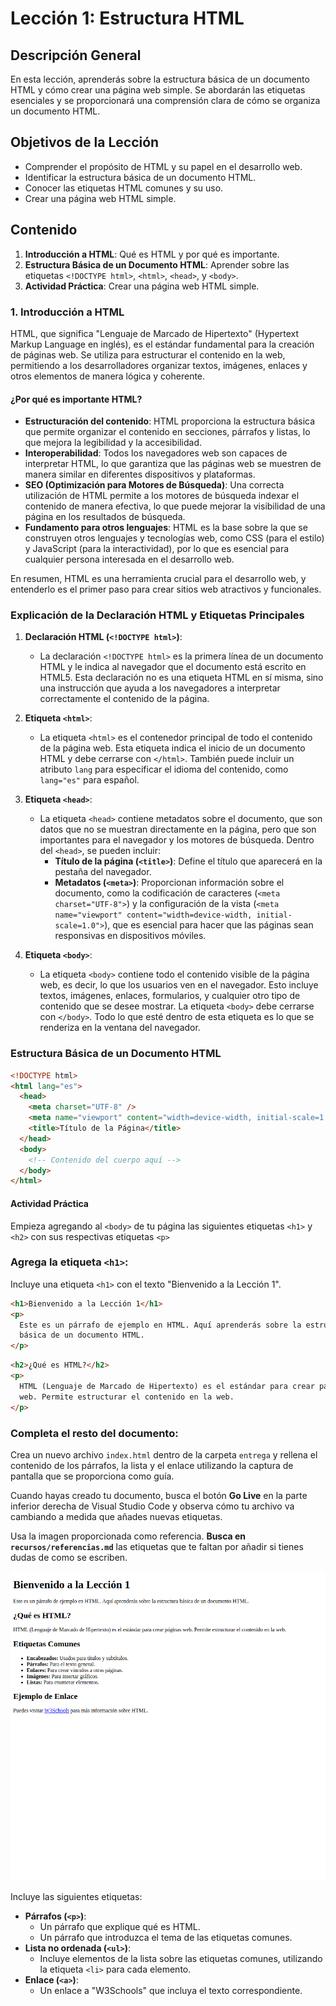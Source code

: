 # Lección 1: Estructura HTML

## Descripción General

En esta lección, aprenderás sobre la estructura básica de un documento HTML y cómo crear una página web simple. Se abordarán las etiquetas esenciales y se proporcionará una comprensión clara de cómo se organiza un documento HTML.

## Objetivos de la Lección

- Comprender el propósito de HTML y su papel en el desarrollo web.
- Identificar la estructura básica de un documento HTML.
- Conocer las etiquetas HTML comunes y su uso.
- Crear una página web HTML simple.

## Contenido

1. **Introducción a HTML**: Qué es HTML y por qué es importante.
2. **Estructura Básica de un Documento HTML**: Aprender sobre las etiquetas `<!DOCTYPE html>`, `<html>`, `<head>`, y `<body>`.
3. **Actividad Práctica**: Crear una página web HTML simple.

### 1. Introducción a HTML

HTML, que significa "Lenguaje de Marcado de Hipertexto" (Hypertext Markup Language en inglés), es el estándar fundamental para la creación de páginas web. Se utiliza para estructurar el contenido en la web, permitiendo a los desarrolladores organizar textos, imágenes, enlaces y otros elementos de manera lógica y coherente.

#### ¿Por qué es importante HTML?

- **Estructuración del contenido**: HTML proporciona la estructura básica que permite organizar el contenido en secciones, párrafos y listas, lo que mejora la legibilidad y la accesibilidad.
- **Interoperabilidad**: Todos los navegadores web son capaces de interpretar HTML, lo que garantiza que las páginas web se muestren de manera similar en diferentes dispositivos y plataformas.
- **SEO (Optimización para Motores de Búsqueda)**: Una correcta utilización de HTML permite a los motores de búsqueda indexar el contenido de manera efectiva, lo que puede mejorar la visibilidad de una página en los resultados de búsqueda.
- **Fundamento para otros lenguajes**: HTML es la base sobre la que se construyen otros lenguajes y tecnologías web, como CSS (para el estilo) y JavaScript (para la interactividad), por lo que es esencial para cualquier persona interesada en el desarrollo web.

En resumen, HTML es una herramienta crucial para el desarrollo web, y entenderlo es el primer paso para crear sitios web atractivos y funcionales.

### Explicación de la Declaración HTML y Etiquetas Principales

1. **Declaración HTML (`<!DOCTYPE html>`)**:

   - La declaración `<!DOCTYPE html>` es la primera línea de un documento HTML y le indica al navegador que el documento está escrito en HTML5. Esta declaración no es una etiqueta HTML en sí misma, sino una instrucción que ayuda a los navegadores a interpretar correctamente el contenido de la página.

2. **Etiqueta `<html>`**:

   - La etiqueta `<html>` es el contenedor principal de todo el contenido de la página web. Esta etiqueta indica el inicio de un documento HTML y debe cerrarse con `</html>`. También puede incluir un atributo `lang` para especificar el idioma del contenido, como `lang="es"` para español.

3. **Etiqueta `<head>`**:

   - La etiqueta `<head>` contiene metadatos sobre el documento, que son datos que no se muestran directamente en la página, pero que son importantes para el navegador y los motores de búsqueda. Dentro del `<head>`, se pueden incluir:
     - **Título de la página (`<title>`)**: Define el título que aparecerá en la pestaña del navegador.
     - **Metadatos (`<meta>`)**: Proporcionan información sobre el documento, como la codificación de caracteres (`<meta charset="UTF-8">`) y la configuración de la vista (`<meta name="viewport" content="width=device-width, initial-scale=1.0">`), que es esencial para hacer que las páginas sean responsivas en dispositivos móviles.

4. **Etiqueta `<body>`**:
   - La etiqueta `<body>` contiene todo el contenido visible de la página web, es decir, lo que los usuarios ven en el navegador. Esto incluye textos, imágenes, enlaces, formularios, y cualquier otro tipo de contenido que se desee mostrar. La etiqueta `<body>` debe cerrarse con `</body>`. Todo lo que esté dentro de esta etiqueta es lo que se renderiza en la ventana del navegador.

### Estructura Básica de un Documento HTML

```html
<!DOCTYPE html>
<html lang="es">
  <head>
    <meta charset="UTF-8" />
    <meta name="viewport" content="width=device-width, initial-scale=1.0" />
    <title>Título de la Página</title>
  </head>
  <body>
    <!-- Contenido del cuerpo aquí -->
  </body>
</html>
```

#### Actividad Práctica

Empieza agregando al `<body>` de tu página las siguientes etiquetas `<h1>` y `<h2>` con sus respectivas etiquetas `<p>`

### Agrega la etiqueta `<h1>`:

Incluye una etiqueta `<h1>` con el texto "Bienvenido a la Lección 1".

```html
<h1>Bienvenido a la Lección 1</h1>
<p>
  Este es un párrafo de ejemplo en HTML. Aquí aprenderás sobre la estructura
  básica de un documento HTML.
</p>
```

```html
<h2>¿Qué es HTML?</h2>
<p>
  HTML (Lenguaje de Marcado de Hipertexto) es el estándar para crear páginas
  web. Permite estructurar el contenido en la web.
</p>
```

### Completa el resto del documento:

Crea un nuevo archivo `index.html` dentro de la carpeta `entrega` y rellena el contenido de los párrafos, la lista y el enlace utilizando la captura de pantalla que se proporciona como guía.

Cuando hayas creado tu documento, busca el botón **Go Live** en la parte inferior derecha de Visual Studio Code y observa cómo tu archivo va cambiando a medida que añades nuevas etiquetas.

Usa la imagen proporcionada como referencia. **Busca en `recursos/referencias.md`** las etiquetas que te faltan por añadir si tienes dudas de como se escriben.

![Ejemplo de Estructura HTML](./curso-html-css-js-leccion-01-00.png)

Incluye las siguientes etiquetas:

- **Párrafos (`<p>`)**:
  - Un párrafo que explique qué es HTML.
  - Un párrafo que introduzca el tema de las etiquetas comunes.
- **Lista no ordenada (`<ul>`)**:
  - Incluye elementos de la lista sobre las etiquetas comunes, utilizando la etiqueta `<li>` para cada elemento.
- **Enlace (`<a>`)**:
  - Un enlace a "W3Schools" que incluya el texto correspondiente.
